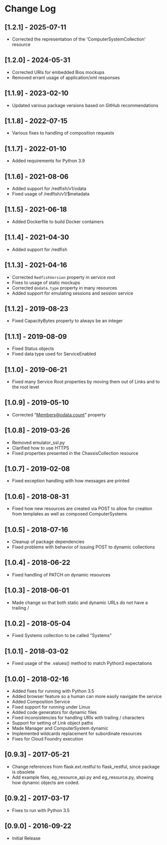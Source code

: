 # Change Log

## [1.2.1] - 2025-07-11
- Corrected the representation of the 'ComputerSystemCollection' resource

## [1.2.0] - 2024-05-31
- Corrected URIs for embedded Bios mockups
- Removed errant usage of application/xml responses

## [1.1.9] - 2023-02-10
- Updated various package versions based on GitHub recommendations

## [1.1.8] - 2022-07-15
- Various fixes to handling of composition requests

## [1.1.7] - 2022-01-10
- Added requirements for Python 3.9

## [1.1.6] - 2021-08-06
- Added support for /redfish/v1/odata
- Fixed usage of /redfish/v1/$metadata

## [1.1.5] - 2021-06-18
- Added Dockerfile to build Docker containers

## [1.1.4] - 2021-04-30
- Added support for /redfish

## [1.1.3] - 2021-04-16
- Corrected `RedfishVersion` property in service root
- Fixes to usage of static mockups
- Corrected `@odata.type` property in many resources
- Added support for emulating sessions and session service

## [1.1.2] - 2019-08-23
- Fixed CapacityBytes property to always be an integer

## [1.1.1] - 2019-08-09
- Fixed Status objects
- Fixed data type used for ServiceEnabled

## [1.1.0] - 2019-06-21
- Fixed many Service Root properties by moving them out of Links and to the root level

## [1.0.9] - 2019-05-10
- Corrected "Members@odata.count" property

## [1.0.8] - 2019-03-26
- Removed emulator_ssl.py
- Clarified how to use HTTPS
- Fixed properties presented in the ChassisCollection resource

## [1.0.7] - 2019-02-08
- Fixed exception handling with how messages are printed

## [1.0.6] - 2018-08-31
- Fixed how new resources are created via POST to allow for creation from templates as well as composed ComputerSystems

## [1.0.5] - 2018-07-16
- Cleanup of package dependencies
- Fixed problems with behavior of issuing POST to dynamic collections

## [1.0.4] - 2018-06-22
- Fixed handling of PATCH on dynamic resources

## [1.0.3] - 2018-06-01
- Made change so that both static and dynamic URLs do not have a trailing /

## [1.0.2] - 2018-05-04
- Fixed Systems collection to be called "Systems"

## [1.0.1] - 2018-03-02
- Fixed usage of the .values() method to match Python3 expectations

## [1.0.0] - 2018-02-16
- Added fixes for running with Python 3.5
- Added browser feature so a human can more easily navigate the service
- Added Composition Service
- Fixed support for running under Linux
- Added code generators for dynamic files
- Fixed inconsistencies for handling URIs with trailing / characters
- Support for setting of Link object paths
- Made Manager and ComputerSystem dynamic
- Implemented wildcards replacement for subordinate resources
- Fixes for Cloud Foundry execution

## [0.9.3] - 2017-05-21
- Change references from flask.ext.restful to flask_restful, since package is obsolete
- Add example files, eg_resource_api.py and eg_resource.py, showing how dynamic objects are coded.

## [0.9.2] - 2017-03-17
- Fixes to run with Python 3.5

## [0.9.0] - 2016-09-22
- Initial Release
